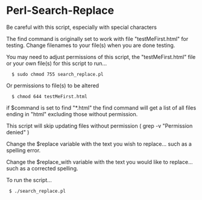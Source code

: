 # Perl-Search-Replace

Be careful with this script, especially with special characters

The find command is originally set to work with file "testMeFirst.html" for testing. Change filenames to your file(s) when you are done testing.

You may need to adjust permissions of this script, the "testMeFirst.html" file or your own file(s) for this script to run... 

      $ sudo chmod 755 search_replace.pl

Or permissions to file(s) to be altered

      $ chmod 644 testMeFirst.html

if $command is set to find "*.html" the find command will get a list of all files ending in "html"  excluding those without permission.

This script will skip updating files without permission ( grep -v "Permission denied" )

Change the $replace variable with the text you wish to replace... such as a spelling error.

Change the $replace_with variable with the text you would like to replace... such as a corrected spelling.

To run the script...
            
     $ ./search_replace.pl
